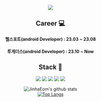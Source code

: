 <div align="center">
  <img src="https://capsule-render.vercel.app/api?type=waving&color=6799FF&height=180&section=header&text=Hi+There!&fontSize=45&fontColor=ffffff&animation=fadeIn&fontAlign=15" />
  
## Career 💻
#### 헬스포트(android Developer) : 23.03 ~ 23.08
#### 투게더스(android Developer) : 23.10 ~ Now
## Stack 💪


<img src="https://img.shields.io/badge/Android-3DDC84?style=flat-square&logo=Android&logoColor=white"/>
<img src="https://img.shields.io/badge/Kotlin-7F52FF?style=flat-squaree&logo=firebase&logoColor=white"/>
<img src="https://img.shields.io/badge/firebase-FFCA28?style=flat-square&logo=firebase&logoColor=white"/>
<img src="https://img.shields.io/badge/github-181717?style=flat-square&logo=github&logoColor=white"/>
<img src="https://img.shields.io/badge/git-F05032?style=flat-square&logo=git&logoColor=white"/>  <br>
 

![JinhaEom's github stats](https://github-readme-stats.vercel.app/api?username=jinhaEom&show_icons=true&theme=dark)
<br>
﻿[![Top Langs](https://github-readme-stats.vercel.app/api/top-langs/?username=jinhaEom&langs_count=10&layout=compact&theme=dark)](https://github.com/jogilsang/jogilsang)﻿

</div>




